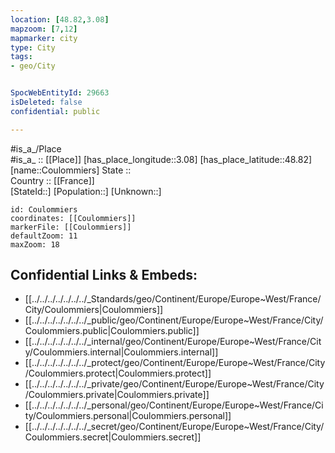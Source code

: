 ```yaml
---
location: [48.82,3.08] 
mapzoom: [7,12] 
mapmarker: city 
type: City
tags:
- geo/City


SpocWebEntityId: 29663
isDeleted: false
confidential: public

---
```

#is_a_/Place  
#is_a_ :: [[Place]] 
[has_place_longitude::3.08] 
[has_place_latitude::48.82] 
[name::Coulommiers] 
State ::  
Country :: [[France]]  
[StateId::] 
[Population::] 
[Unknown::] 


```leaflet
id: Coulommiers
coordinates: [[Coulommiers]] 
markerFile: [[Coulommiers]] 
defaultZoom: 11 
maxZoom: 18
```


## Confidential Links & Embeds: 
- [[../../../../../../../_Standards/geo/Continent/Europe/Europe~West/France/City/Coulommiers|Coulommiers]] 
- [[../../../../../../../_public/geo/Continent/Europe/Europe~West/France/City/Coulommiers.public|Coulommiers.public]] 
- [[../../../../../../../_internal/geo/Continent/Europe/Europe~West/France/City/Coulommiers.internal|Coulommiers.internal]] 
- [[../../../../../../../_protect/geo/Continent/Europe/Europe~West/France/City/Coulommiers.protect|Coulommiers.protect]] 
- [[../../../../../../../_private/geo/Continent/Europe/Europe~West/France/City/Coulommiers.private|Coulommiers.private]] 
- [[../../../../../../../_personal/geo/Continent/Europe/Europe~West/France/City/Coulommiers.personal|Coulommiers.personal]] 
- [[../../../../../../../_secret/geo/Continent/Europe/Europe~West/France/City/Coulommiers.secret|Coulommiers.secret]] 
